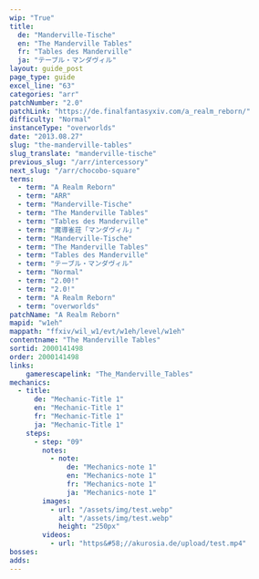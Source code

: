```yaml
---
wip: "True"
title:
  de: "Manderville-Tische"
  en: "The Manderville Tables"
  fr: "Tables des Manderville"
  ja: "テーブル・マンダヴィル"
layout: guide_post
page_type: guide
excel_line: "63"
categories: "arr"
patchNumber: "2.0"
patchLink: "https://de.finalfantasyxiv.com/a_realm_reborn/"
difficulty: "Normal"
instanceType: "overworlds"
date: "2013.08.27"
slug: "the-manderville-tables"
slug_translate: "manderville-tische"
previous_slug: "/arr/intercessory"
next_slug: "/arr/chocobo-square"
terms:
  - term: "A Realm Reborn"
  - term: "ARR"
  - term: "Manderville-Tische"
  - term: "The Manderville Tables"
  - term: "Tables des Manderville"
  - term: "魔導雀荘「マンダヴィル」"
  - term: "Manderville-Tische"
  - term: "The Manderville Tables"
  - term: "Tables des Manderville"
  - term: "テーブル・マンダヴィル"
  - term: "Normal"
  - term: "2.00!"
  - term: "2.0!"
  - term: "A Realm Reborn"
  - term: "overworlds"
patchName: "A Realm Reborn"
mapid: "w1eh"
mappath: "ffxiv/wil_w1/evt/w1eh/level/w1eh"
contentname: "The Manderville Tables"
sortid: 2000141498
order: 2000141498
links:
    gamerescapelink: "The_Manderville_Tables"
mechanics:
  - title:
      de: "Mechanic-Title 1"
      en: "Mechanic-Title 1"
      fr: "Mechanic-Title 1"
      ja: "Mechanic-Title 1"
    steps:
      - step: "09"
        notes:
          - note:
              de: "Mechanics-note 1"
              en: "Mechanics-note 1"
              fr: "Mechanics-note 1"
              ja: "Mechanics-note 1"
        images:
          - url: "/assets/img/test.webp"
            alt: "/assets/img/test.webp"
            height: "250px"
        videos:
          - url: "https&#58;//akurosia.de/upload/test.mp4"
bosses:
adds:
---
```

